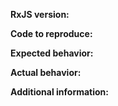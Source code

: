 <!--
Thank you for raising your concerns, we appreciate your feedback and contributions to this repository.

Before you continue, consider the following:

If you have a "How do I do ...?" question, it is better for you and for us that this question is placed in [StackOverflow](http://stackoverflow.com/questions/tagged/rxjs5) or some chat channel. This way, you are making it easier for others to learn from your experiences too.

These "Issues" are meant only for technical problems, bugs, and proposals related to the library.

If your issue is a bug, please follow the format below:
-->

**RxJS version:**

**Code to reproduce:**

**Expected behavior:**

**Actual behavior:**

**Additional information:**
